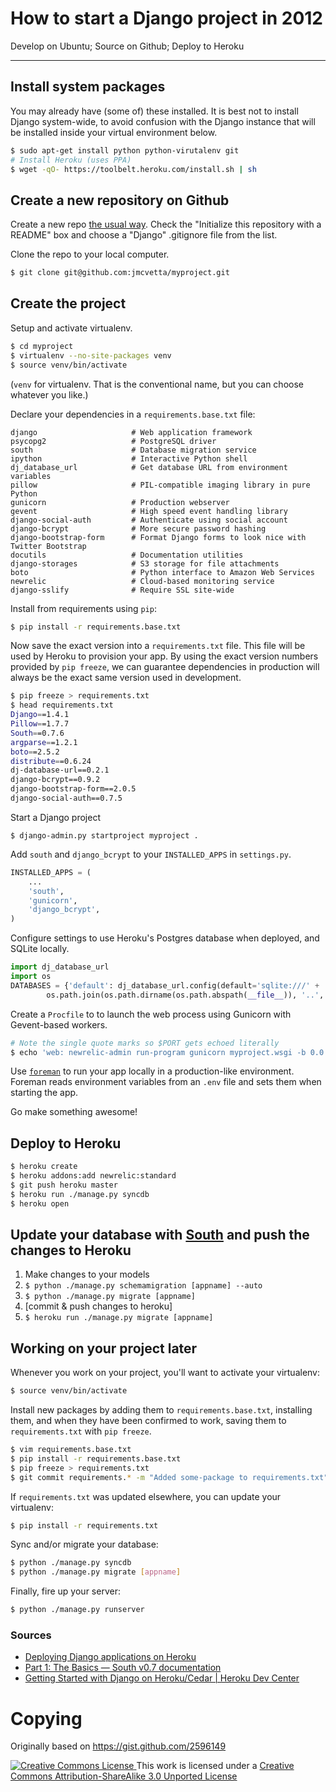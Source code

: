 # How to start a Django project in 2012
Develop on Ubuntu; Source on Github; Deploy to Heroku

-----

## Install system packages

You may already have (some of) these installed.  It is best not to install Django system-wide, to avoid confusion with the Django instance that will be installed inside your virtual environment below.

``` bash
$ sudo apt-get install python python-virutalenv git
# Install Heroku (uses PPA)
$ wget -qO- https://toolbelt.heroku.com/install.sh | sh
```

## Create a new repository on Github

Create a new repo [the usual
way](https://help.github.com/articles/creating-a-new-repository).  Check the
"Initialize this repository with a README" box and choose a "Django" .gitignore
file from the list.

Clone the repo to your local computer.

``` bash
$ git clone git@github.com:jmcvetta/myproject.git
```

## Create the project 

Setup and activate virtualenv.

``` bash
$ cd myproject
$ virtualenv --no-site-packages venv
$ source venv/bin/activate
```

(`venv` for virtualenv. That is the conventional name, but you can choose whatever you like.)

Declare your dependencies in a `requirements.base.txt` file:

```
django                     # Web application framework
psycopg2                   # PostgreSQL driver
south                      # Database migration service
ipython                    # Interactive Python shell
dj_database_url            # Get database URL from environment variables
pillow                     # PIL-compatible imaging library in pure Python
gunicorn                   # Production webserver
gevent                     # High speed event handling library
django-social-auth         # Authenticate using social account
django-bcrypt              # More secure password hashing
django-bootstrap-form      # Format Django forms to look nice with Twitter Bootstrap 
docutils                   # Documentation utilities
django-storages            # S3 storage for file attachments
boto                       # Python interface to Amazon Web Services
newrelic                   # Cloud-based monitoring service
django-sslify              # Require SSL site-wide
```

Install from requirements using `pip`:

``` bash
$ pip install -r requirements.base.txt
```

Now save the exact version into a `requirements.txt` file.  This file will be
used by Heroku to provision your app.  By using the exact version numbers
provided by `pip freeze`, we can guarantee dependencies in production will always be
the exact same version used in development.

``` bash
$ pip freeze > requirements.txt
$ head requirements.txt
Django==1.4.1
Pillow==1.7.7
South==0.7.6
argparse==1.2.1
boto==2.5.2
distribute==0.6.24
dj-database-url==0.2.1
django-bcrypt==0.9.2
django-bootstrap-form==2.0.5
django-social-auth==0.7.5
```

Start a Django project

```
$ django-admin.py startproject myproject .
```


Add `south` and `django_bcrypt` to your `INSTALLED_APPS` in `settings.py`.

``` python
INSTALLED_APPS = (
    ...
    'south',
    'gunicorn',
    'django_bcrypt',
)
```

Configure settings to use Heroku's Postgres database when deployed, and SQLite locally.

``` python
import dj_database_url
import os
DATABASES = {'default': dj_database_url.config(default='sqlite:///' +
        os.path.join(os.path.dirname(os.path.abspath(__file__)), '..', 'db.sqlite') )}
```

Create a `Procfile` to to launch the web process using Gunicorn with Gevent-based workers.

``` bash
# Note the single quote marks so $PORT gets echoed literally
$ echo 'web: newrelic-admin run-program gunicorn myproject.wsgi -b 0.0.0.0:$PORT -k gevent ' > Procfile
```

Use [`foreman`](https://devcenter.heroku.com/articles/config-vars#local-setup)
to run your app locally in a production-like environment.  Foreman reads
environment variables from an `.env` file and sets them when starting the app.

Go make something awesome!


## Deploy to Heroku

``` bash
$ heroku create
$ heroku addons:add newrelic:standard
$ git push heroku master
$ heroku run ./manage.py syncdb
$ heroku open
```

## Update your database with [South][south] and push the changes to Heroku

1. Make changes to your models
2. `$ python ./manage.py schemamigration [appname] --auto`
3. `$ python ./manage.py migrate [appname]`
4. [commit & push changes to heroku]
5. `$ heroku run ./manage.py migrate [appname]`

## Working on your project later

Whenever you work on your project, you'll want to activate your virtualenv:

``` bash
$ source venv/bin/activate
```

Install new packages by adding them to `requirements.base.txt`, installing them, and when they have been 
confirmed to work, saving them to `requirements.txt` with `pip freeze`.

``` bash
$ vim requirements.base.txt
$ pip install -r requirements.base.txt
$ pip freeze > requirements.txt
$ git commit requirements.* -m "Added some-package to requirements.txt"
```

If `requirements.txt` was updated elsewhere, you can update your virtualenv:

``` bash
$ pip install -r requirements.txt
```

Sync and/or migrate your database:

``` bash
$ python ./manage.py syncdb
$ python ./manage.py migrate [appname]
```

Finally, fire up your server:

``` bash
$ python ./manage.py runserver
```

### Sources

- [Deploying Django applications on
  Heroku](http://offbytwo.com/2012/01/18/deploying-django-to-heroku.html)
- [Part 1: The Basics &mdash; South v0.7
  documentation](http://south.aeracode.org/docs/tutorial/part1.html)
- [Getting Started with Django on Heroku/Cedar | Heroku Dev
  Center](https://devcenter.heroku.com/articles/django)

[south]: http://south.aeracode.org/


# Copying

Originally based on https://gist.github.com/2596149

[ ![Creative Commons License](http://i.creativecommons.org/l/by-sa/3.0/88x31.png) ](http://creativecommons.org/licenses/by-sa/3.0/deed.en_US)
This work is licensed under a [Creative Commons Attribution-ShareAlike 3.0 
Unported License](http://creativecommons.org/licenses/by-sa/3.0/deed.en_US)
